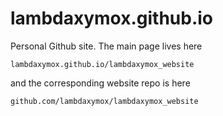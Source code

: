 # lambdaxymox.github.io

Personal Github site. The main page lives here

```text
lambdaxymox.github.io/lambdaxymox_website
```

and the corresponding website repo is here

```text
github.com/lambdaxymox/lambdaxymox_website
```
